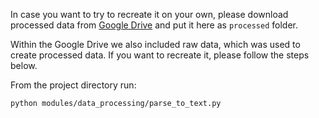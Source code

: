 In case you want to try to recreate it on your own, please download processed data from [Google Drive](https://drive.google.com/drive/folders/1NubcW8_F46ftfeUlZxNYvVPI2A7L8r2y?usp=sharing) and put it here as `processed` folder.

Within the Google Drive we also included raw data, which was used to create processed data. If you want to recreate it, please follow the steps below.


From the project directory run:

```bash
python modules/data_processing/parse_to_text.py
```

